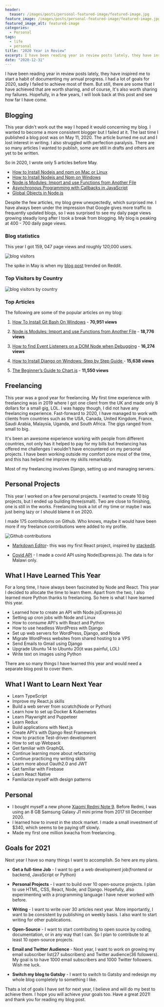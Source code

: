 ```yaml
---
header:
  teaser: /images/posts/personal-featured-image/featured-image.jpg
feature_image: /images/posts/personal-featured-image/featured-image.jpg
featured_image_alt: featured-image
categories:
  - Personal
tags:
  - life
  - personal
title: "2020 Year in Review"
excerpt: I have been reading year in review posts lately, they have inspired me to start a habit of documenting my annual progress.
date: "2020-12-31"
---
```


I have been reading year in review posts lately, they have inspired me to start a habit of documenting my annual progress. I had a lot of goals for 2020, sadly I failed to achieve most of them. But still, there are some that I have achieved that are worth sharing, and of course, It's also worth sharing my failures. Hopefully, in a few years, I will look back at this post and see how far I have come.

## Blogging

This year didn't work out the way I hoped it would concerning my blog. I wanted to become a more consistent blogger but I failed at it. The last time I published a blog post was on May 11, 2020. The article burned me out and I lost interest in writing. I also struggled with perfection paralysis. There are so many articles I wanted to publish, some are still in drafts and others are yet to be written.

So in 2020, I wrote only 5 articles before May.

- [How to Install Nodejs and npm on Mac or Linux ](https://www.stanleyulili.com/node/how-to-install-node-and-npm-on-mac-or-linux/)
- [How to Install Nodejs and Npm on Windows ](https://www.stanleyulili.com/node/how-to-install-nodejs-and-npm-on-windows/)
- [Node.js Modules: Import and use Functions from Another File](https://www.stanleyulili.com/node/node-modules-import-and-use-functions-from-another-file/)
- [Asynchronous Programming with Callbacks in JavaScript](https://www.stanleyulili.com/javascript/asynchronous-programming-with-callbacks-in-javascript/)
- [Global Objects in Node.js ](https://www.stanleyulili.com/node/global-objects-in-nodejs/)

Despite the few articles, my blog grew unexpectedly, which surprised me. I have always been under the impression that Google gives more traffic to frequently updated blogs, so I was surprised to see my daily page views growing steadly long after I took a break from blogging. My blog is peaking at 400 - 700 daily page views.

### Blog statistics

This year I got 159, 047 page views and roughly 120,000 users.

![blog visitors](/images/posts/2020-12-31-year-in-review/blog-stats.png)

The spike in May is when my [blog post](https://www.stanleyulili.com/javascript/asynchronous-programming-with-callbacks-in-javascript/) trended on Reddit.

### Top Visitors by Country

![blog visitors by country](/images/posts/2020-12-31-year-in-review/country-stats.png)

### Top Articles

The following are some of the popular articles on my blog:

1. [How To Install Git Bash On Windows](https://www.stanleyulili.com/git/how-to-install-git-bash-on-windows/) - **70,951 views**
2. [Node.js Modules: Import and use Functions from Another File](https://www.stanleyulili.com/node/node-modules-import-and-use-functions-from-another-file/) - **18,776 views**

3. [How to find Event Listeners on a DOM Node when Debugging](https://www.stanleyulili.com/javascript/how-to-find-event-listeners-on-a-dom-node-when-debugging/) - **16,274 views**

4. [How to Install Django on Windows: Step by Step Guide ](https://www.stanleyulili.com/django/how-to-install-django-on-windows/) - **15,638 views**

5. [The Beginner’s Guide to Chart.js](https://www.stanleyulili.com/javascript/beginner-guide-to-chartjs/) - **11,550 views**

## Freelancing

This year was a good year for freelancing. My first time experience with freelancing was in 2019 where I got one client from the UK and made only 8 dollars for a small gig, LOL. I was happy though, I did not have any freelancing experience. Fast-forward to 2020, I have managed to work with clients from countries such as the USA, Canada, United Kingdom, France, Saudi Arabia, Malaysia, Uganda, and South Africa. The gigs ranged from small to big.

It's been an awesome experience working with people from different countries, not only has it helped to pay for my bills but freelancing has offered me challenges I wouldn't have encountered on my personal projects. I have been working outside my comfort zone most of the time, and this has helped me improve my skills remarkably.

Most of my freelancing involves Django, setting up and managing servers.

## Personal Projects

This year I worked on a few personal projects. I wanted to create 10 big projects, but I ended up building three(small). Two are close to finishing, one is still in the works. Freelancing took a lot of my time or maybe I was just being lazy or I should blame it on 2020.

I made 175 contributions on Github. Who knows, maybe it would have been more if my freelance contributions were added to my profile.

![Github contributions](/images/posts/2020-12-31-year-in-review/github-contribs.png)

- [Markdown Editor](https://stanulilic.github.io/markdown-editor/)- this was my first React project, inspired by [stackedit](https://stackedit.io/app).

- [Covid API](https://github.com/stanulilic/mwcovid-api) - I made a covid API using Node(Express.js). The data is for Malawi only.

## What I Have Learned This Year

For a long time, I have always been fascinated by Node and React. This year I decided to allocate the time to learn them. Apart from the two, I also learned more Python thanks to freelancing. So here is what I have learned this year.

- Learned how to create an API with Node.js(Express.js)
- Setting up cron jobs with Node and Linux
- How to consume API's with React and Python
- How to use headless WordPress with Django
- Set up web servers for WordPress, Django, and Node
- Migrate WordPress websites from shared hosting to a VPS
- Send Emails to Gmail using Django
- Upgrade Ubuntu 14 to Ubuntu 20(it was painful, LOL)
- Write text on images using Python

There are so many things I have learned this year and would need a separate blog post to cover them.

## What I Want to Learn Next Year

- Learn TypeScript
- Improve my React.js skills
- Build a web server from scratch(Node or Python)
- Learn how to set up Docker & Kubernetes
- Learn Playwright and Puppeteer
- Learn Redux
- Build applications with Next.js
- Create API's with Django Rest Framework
- How to practice Test-driven development
- How to set up Webpack
- Get familiar with GraphQL
- Continue learning more about refactoring
- Continue practicing my writing skills
- Learn more about Oauth2.0 and JWT
- Get familiar with Firebase
- Learn React Native
- Familiarize myself with design patterns

## Personal

- I bought myself a new phone [Xiaomi Redmi Note 9](https://www.youtube.com/watch?v=RqRA3boMLPg). Before Redmi, I was using an 8 GB Samsung Galaxy J1 mini prime from 2017 till December 2020.
- I learned how to invest in the stock market. I made a small investment of $340, which seems to be paying off slowly.
- Made my first one million kwacha from freelancing.

## Goals for 2021

Next year I have so many things I want to accomplish. So here are my plans.

- **Get a full-time Job** - I want to get a web development job(frontend or backend, JavaScript or Python)
- **Personal Projects** - I want to build over 10 open-source projects. I plan to use HTML, CSS, React, Node, and Django. Hopefully, also experimenting with a programming language I have never worked with before.
- **Writing** - I want to write over 30 articles next year. More importantly, I want to be consistent by publishing on weekly basis. I also want to start writing for other publications.
- **Open-Source** - I want to start contributing to open source by coding, documentation, or in any way that I can. So I plan to contribute to at least 10 open-source projects.
- **Email and Twitter Audience** - Next year, I want to work on growing my email subscriber list(27 subscribers) and Twitter audience(36 followers). My goal is to have 1000 email subscribers and 1000 Twitter followers. Wish me luck.

- **Switch my blog to Gatsby** - I want to switch to Gatsby and redesign my whole blog completely to something I like.

Thats a lot of goals I have set for next year, I believe and will do my best to achieve them. I hope you will achieve your goals too. Have a great 2021! and thank you for reading my blog post.
